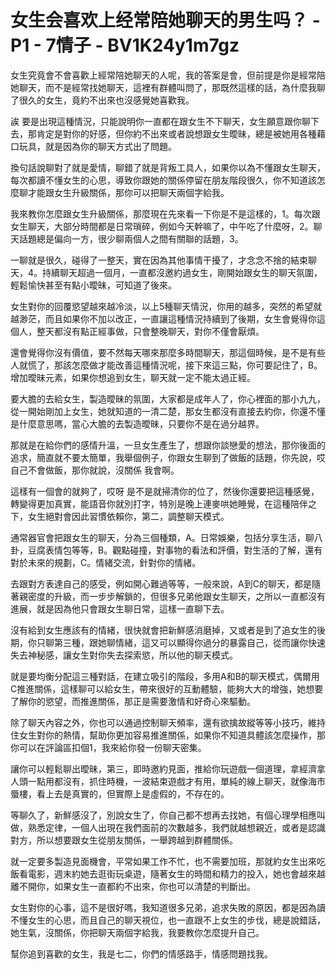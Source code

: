 # 女生会喜欢上经常陪她聊天的男生吗？ - P1 - 7情子 - BV1K24y1m7gz

女生究竟會不會喜歡上經常陪她聊天的人呢，我的答案是會，但前提是你是經常陪她聊天，而不是經常找她聊天，這裡有群體叫問了，那既然這樣的話，為什麼我聊了很久的女生，竟約不出來也沒感覺她喜歡我。

誒 要是出現這種情況，只能說明你一直都在跟女生不下聊天，女生願意跟你聊下去，那肯定是對你的好感，但你約不出來或者說想跟女生曖昧，總是被她用各種藉口玩具，就是因為你的聊天方式出了問題。

換句話說聊對了就是愛情，聊錯了就是背叛工具人，如果你以為不懂跟女生聊天，每次都讀不懂女生的心思，導致你跟她的關係停留在朋友階段很久，你不知道該怎麼聊才能跟女生升級關係，那你可以把聊天兩個字給我。

我來教你怎麼跟女生升級關係，那麼現在先來看一下你是不是這樣的，1。每次跟女生聊天，大部分時間都是日常瑣碎，例如今天幹嘛了，中午吃了什麼呀，2。聊天話題總是偏向一方，很少聊兩個人之間有關聯的話題，3。

一聊就是很久，碰得了一整天，實在因為其他事情干擾了，才念念不捨的結束聊天，4。持續聊天超過一個月，一直都沒邀約過女生，剛開始跟女生的聊天氛圍，輕鬆愉快甚至有點小曖昧，可知道了後來。

女生對你的回覆慾望越來越冷淡，以上5種聊天情況，你用的越多，突然的希望就越渺茫，而且如果你不加以改正，一直讓這種情況持續到了後期，女生會覺得你這個人，整天都沒有點正經事做，只會整晚聊天，對你不僅會厭煩。

還會覺得你沒有價值，要不然每天哪來那麼多時間聊天，那這個時候，是不是有些人就慌了，那該怎麼做才能改善這種情況呢，接下來這三點，你可要記住了，B。增加曖昧元素，如果你想追到女生，聊天就一定不能太過正經。

要大膽的去給女生，製造曖昧的氛圍，大家都是成年人了，你心裡面的那小九九，從一開始剛加上女生，她就知道的一清二楚，那女生都沒有直接去約你，你還不懂是什麼意思嗎，當心大膽的去製造曖昧，只要你不是在過分越界。

那就是在給你們的感情升溫，一旦女生產生了，想跟你談戀愛的想法，那你後面的追求，簡直就不要太簡單，我舉個例子，你跟女生聊到了做飯的話題，你先說，哎 自己不會做飯，那你就說，沒關係 我會啊。

這樣有一個會的就夠了，哎呀 是不是就掃清你的位了，然後你還要把這種感覺，轉變得更加真實，能語音你就別打字，特別是晚上連麥哄她睡覺，在這種陪伴之下，女生絕對會因此習慣依賴你，第二，調整聊天模式。

通常器官會把跟女生的聊天，分為三個種類，A。日常娛樂，包括分享生活，聊八卦，豆腐表情包等等，B。觀點碰撞，對事物的看法和評價，對生活的了解，還有對於未來的規劃，C。情緒交流，針對你的情緒。

去跟對方表達自己的感受，例如開心難過等等，一般來說，A到C的聊天，都是隨著親密度的升級，而一步步解鎖的，但很多兄弟他跟女生聊天，之所以一直都沒有進展，就是因為他只會跟女生聊日常，這樣一直聊下去。

沒有給到女生應該有的情緒，很快就會把新鮮感消磨掉，又或者是到了追女生的後期，你只聊第三種，跟她聊情緒，這又可以顯得你過分的暴露自己，從而讓你快速失去神秘感，讓女生對你失去探索慾，所以他的聊天模式。

就是要均衡分配這三種對話，在建立吸引的階段，多用A和B的聊天模式，偶爾用C推進關係，這樣聊可以給女生，帶來很好的互動體驗，能夠大大的增強，她想要了解你的慾望，而推進關係，那正是需要激情和好奇心來驅動。

除了聊天內容之外，你也可以通過控制聊天頻率，還有欲擒故縱等等小技巧，維持住女生對你的熱情，幫助你更加容易推進關係，如果你不知道具體該怎麼操作，那你可以在評論區扣個1，我來給你發一份聊天密集。

讓你可以輕鬆聊出曖昧，第三，即時邀約見面，推給你玩遊戲一個道理，拿經濟拿人頭一點用都沒有，抓住時機，一波結束遊戲才有用，單純的線上聊天，就像海市蜃樓，看上去是真實的，但實際上是虛假的，不存在的。

等聊久了，新鮮感沒了，別說女生了，你自己都不想再去找她，有個心理學相應叫做，熟悉定律，一個人出現在我們面前的次數越多，我們就越想親近，或者是認識對方，所以想要跟女生從朋友關係，一舉跨越到群體關係。

就一定要多製造見面機會，平常如果工作不忙，也不需要加班，那就約女生出來吃飯看電影，週末約她去逛街玩桌遊，隨著女生的時間和精力的投入，她也會越來越離不開你，如果女生一直都約不出來，你也可以清楚的判斷出。

女生對你的心事，這不是很好嗎，我知道很多兄弟，追求失敗的原因，都是因為讀不懂女生的心思，而且自己的聊天視位，也一直跟不上女生的步伐，總是說錯話，她生氣，沒關係，你把聊天兩個字給我，我要教你怎麼提升自己。

幫你追到喜歡的女生，我是七二，你們的情感路手，情感問題找我。